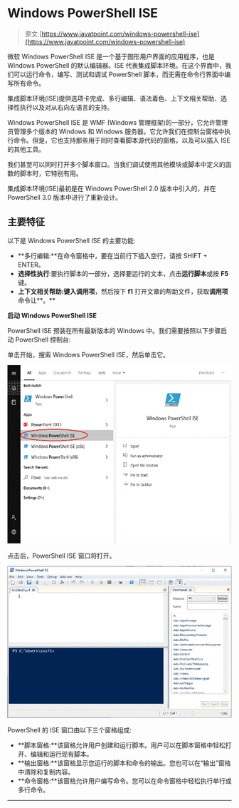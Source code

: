 # Windows PowerShell ISE

> 原文:[https://www.javatpoint.com/windows-powershell-ise](https://www.javatpoint.com/windows-powershell-ise)

微软 Windows PowerShell ISE 是一个基于图形用户界面的应用程序，也是 Windows PowerShell 的默认编辑器。ISE 代表集成脚本环境。在这个界面中，我们可以运行命令，编写、测试和调试 PowerShell 脚本，而无需在命令行界面中编写所有命令。

集成脚本环境(ISE)提供选项卡完成、多行编辑、语法着色、上下文相关帮助、选择性执行以及对从右向左语言的支持。

Windows PowerShell ISE 是 WMF (Windows 管理框架)的一部分，它允许管理员管理多个版本的 Windows 和 Windows 服务器。它允许我们在控制台窗格中执行命令。但是，它也支持那些用于同时查看脚本源代码的窗格，以及可以插入 ISE 的其他工具。

我们甚至可以同时打开多个脚本窗口。当我们调试使用其他模块或脚本中定义的函数的脚本时，它特别有用。

集成脚本环境(ISE)最初是在 Windows PowerShell 2.0 版本中引入的，并在 PowerShell 3.0 版本中进行了重新设计。

## 主要特征

以下是 Windows PowerShell ISE 的主要功能:

*   **多行编辑:**在命令窗格中，要在当前行下插入空行，请按 SHIFT + ENTER。
*   **选择性执行**:要执行脚本的一部分，选择要运行的文本，点击**运行脚本**或按 **F5** 键。
*   **上下文相关帮助:**键入**调用项**，然后按下 **f1** 打开文章的帮助文件，获取**调用项**命令让**。**

**启动 Windows PowerShell ISE**

PowerShell ISE 预装在所有最新版本的 Windows 中。我们需要按照以下步骤启动 PowerShell 控制台:

单击开始，搜索 Windows PowerShell ISE，然后单击它。

![Windows PowerShell ISE](img/9791554a2db4b42030a614c2b05dcae6.png)

点击后，PowerShell ISE 窗口将打开。

![Windows PowerShell ISE](img/ac695b6a4f42e140c6d87dfaf85f03ea.png)

PowerShell 的 ISE 窗口由以下三个窗格组成:

*   **脚本窗格:**该窗格允许用户创建和运行脚本。用户可以在脚本窗格中轻松打开、编辑和运行现有脚本。
*   **输出窗格:**该窗格显示您运行的脚本和命令的输出。您也可以在“输出”窗格中清除和复制内容。
*   **命令窗格:**该窗格允许用户编写命令。您可以在命令窗格中轻松执行单行或多行命令。

* * *